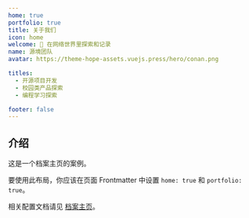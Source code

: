 ```yaml
---
home: true
portfolio: true
title: 关于我们
icon: home
welcome: 👋 在网络世界里探索和记录
name: 源境团队
avatar: https://theme-hope-assets.vuejs.press/hero/conan.png

titles:
  - 开源项目开发
  - 校园类产品探索
  - 编程学习探索

footer: false
---
```

## 介绍

这是一个档案主页的案例。

要使用此布局，你应该在页面 Frontmatter 中设置 `home: true` 和 `portfolio: true`。

相关配置文档请见 [档案主页](https://theme-hope.vuejs.press/zh/guide/blog/home.html#档案类型主页)。
